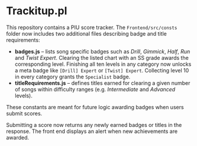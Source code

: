# Trackitup.pl

This repository contains a PIU score tracker. The `Frontend/src/consts` folder now includes two additional files describing badge and title requirements:

- **badges.js** – lists song specific badges such as *Drill*, *Gimmick*, *Half*, *Run* and *Twist Expert*. Clearing the listed chart with an SS grade awards the corresponding level. Finishing all ten levels in any category now unlocks a meta badge like `[Drill] Expert` or `[Twist] Expert`. Collecting level 10 in every category grants the `Specialist` badge.
- **titleRequirements.js** – defines titles earned for clearing a given number of songs within difficulty ranges (e.g. *Intermediate* and *Advanced* levels).

These constants are meant for future logic awarding badges when users submit scores.

Submitting a score now returns any newly earned badges or titles in the response. The front end displays an alert when new achievements are awarded.
